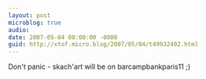 ```yaml
---
layout: post
microblog: true
audio: 
date: 2007-05-04 00:00:00 -0000
guid: http://xtof.micro.blog/2007/05/04/t49932402.html
---
```

Don't panic - skach'art  will be on barcampbankparis11 ;)
